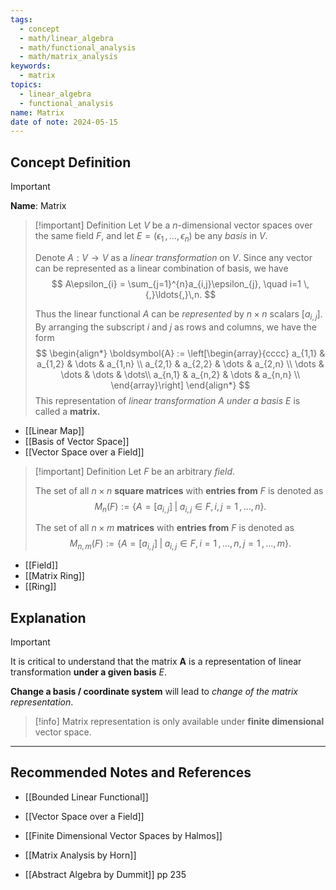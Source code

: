 ```yaml
---
tags:
  - concept
  - math/linear_algebra
  - math/functional_analysis
  - math/matrix_analysis
keywords:
  - matrix
topics:
  - linear_algebra
  - functional_analysis
name: Matrix
date of note: 2024-05-15
---
```


## Concept Definition

>[!important]
>**Name**: Matrix

>[!important] Definition
>Let $V$ be a $n$-dimensional vector spaces over the same field $F$, and let $E = (\epsilon_{1} \,{,}\ldots{,}\,\epsilon_{n})$ be any *basis* in $V$.
>
>Denote $A: V \to V$ as a *linear transformation* on $V$. Since any vector can be represented as a linear combination of basis, we have
>$$
>A\epsilon_{i} = \sum_{j=1}^{n}a_{i,j}\epsilon_{j}, \quad i=1 \,{,}\ldots{,}\,n. 
>$$
>
>Thus the linear functional $A$ can be *represented* by $n \times n$ scalars $[a_{i,j}]$. By arranging the subscript $i$ and $j$ as rows and columns, we have the form
>$$
> \begin{align*}
> \boldsymbol{A} := \left[\begin{array}{cccc}
>a_{1,1} & a_{1,2} & \dots & a_{1,n} \\
> a_{2,1} & a_{2,2} & \dots & a_{2,n} \\ 
> \dots & \dots & \dots & \dots\\
> a_{n,1} & a_{n,2} & \dots & a_{n,n} \\
> \end{array}\right]
> \end{align*}
> $$ 
>This representation of *linear transformation* $A$ *under a basis* $E$ is called a **matrix.** 

- [[Linear Map]]
- [[Basis of Vector Space]]
- [[Vector Space over a Field]]

>[!important] Definition
>Let $F$ be an arbitrary *field*.
>
>The set of all $n\times n$ **square matrices** with **entries from** $F$ is denoted as $$M_{n}(F) := \left\{ A = [a_{i,j}] \;|\; a_{i,j} \in F, \, i,j=1\,{,}\ldots{,}\,n \right\} .$$
>
>The set of all $n\times m$ **matrices** with **entries from** $F$ is denoted as $$M_{n,m}(F) := \left\{ A = [a_{i,j}] \;|\; a_{i,j} \in F, \, i=1\,{,}\ldots{,}\,n,\,j=1\,{,}\ldots{,}\,m \right\} .$$

- [[Field]]
- [[Matrix Ring]]
- [[Ring]]


## Explanation

>[!important]
>It is critical to understand that the matrix $\boldsymbol{A}$ is a representation of linear transformation **under a given basis** $E$.
>
>**Change a basis / coordinate system** will lead to *change of the matrix representation*. 

>[!info]
>Matrix representation is only available under **finite dimensional** vector space.



-----------
##  Recommended Notes and References


- [[Bounded Linear Functional]]
- [[Vector Space over a Field]]

- [[Finite Dimensional Vector Spaces by Halmos]]
- [[Matrix Analysis by Horn]]
- [[Abstract Algebra by Dummit]] pp 235